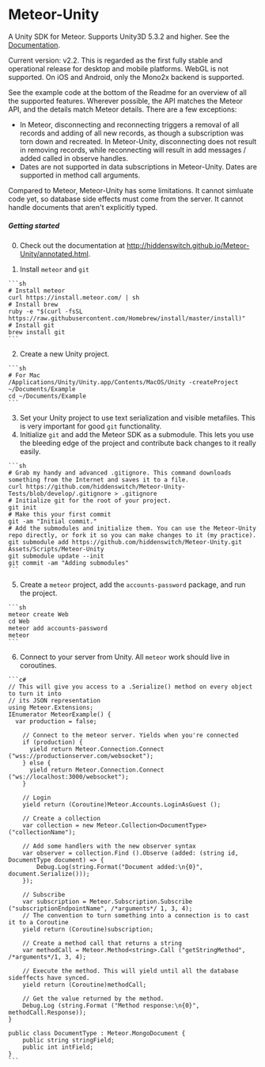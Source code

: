 Meteor-Unity
============

A Unity SDK for Meteor. Supports Unity3D 5.3.2 and higher. See the [Documentation](http://hiddenswitch.github.io/Meteor-Unity/annotated.html).

Current version: v2.2. This is regarded as the first fully stable and operational release for desktop and mobile platforms. WebGL is not supported. On iOS and Android, only the Mono2x backend is supported.

See the example code at the bottom of the Readme for an overview of all the supported features. Wherever possible, the API matches the Meteor API, and the details match Meteor details. There are a few exceptions:

 - In Meteor, disconnecting and reconnecting triggers a removal of all records and adding of all new records, as though a subscription was torn down and recreated. In Meteor-Unity, disconnecting does not result in removing records, while reconnecting will result in add messages / added called in observe handles.
 - Dates are not supported in data subscriptions in Meteor-Unity. Dates are supported in method call arguments.

Compared to Meteor, Meteor-Unity has some limitations. It cannot simluate code yet, so database side effects must come from the server. It cannot handle documents that aren't explicitly typed.

##### Getting started

  0. Check out the documentation at http://hiddenswitch.github.io/Meteor-Unity/annotated.html.

  1. Install `meteor` and `git`
 
    ```sh
    # Install meteor
    curl https://install.meteor.com/ | sh
    # Install brew
    ruby -e "$(curl -fsSL https://raw.githubusercontent.com/Homebrew/install/master/install)"
    # Install git
    brew install git
    ```

  2. Create a new Unity project.
    
    ```sh
    # For Mac
    /Applications/Unity/Unity.app/Contents/MacOS/Unity -createProject ~/Documents/Example
    cd ~/Documents/Example
    ```

  3. Set your Unity project to use text serialization and visible metafiles. This is very important for good `git` functionality.
  4. Initialize `git` and add the Meteor SDK as a submodule. This lets you use the bleeding edge of the project and contribute back changes to it really easily.
  
    ```sh
    # Grab my handy and advanced .gitignore. This command downloads something from the Internet and saves it to a file.
    curl https://github.com/hiddenswitch/Meteor-Unity-Tests/blob/develop/.gitignore > .gitignore
    # Initialize git for the root of your project.
    git init
    # Make this your first commit
    git -am "Initial commit."
    # Add the submodules and initialize them. You can use the Meteor-Unity repo directly, or fork it so you can make changes to it (my practice).
    git submodule add https://github.com/hiddenswitch/Meteor-Unity.git Assets/Scripts/Meteor-Unity
    git submodule update --init
    git commit -am "Adding submodules"
    ```

  5. Create a `meteor` project, add the `accounts-password` package, and run the project.
  
    ```sh
    meteor create Web
    cd Web
    meteor add accounts-password
    meteor
    ```
  
  6. Connect to your server from Unity. All `meteor` work should live in coroutines.
  
    ```c#
    // This will give you access to a .Serialize() method on every object to turn it into
    // its JSON representation
    using Meteor.Extensions;
    IEnumerator MeteorExample() {
      var production = false;

  		// Connect to the meteor server. Yields when you're connected
  		if (production) {
  		  yield return Meteor.Connection.Connect ("wss://productionserver.com/websocket");
  		} else {
  		  yield return Meteor.Connection.Connect ("ws://localhost:3000/websocket");
  		}
  
  		// Login
  		yield return (Coroutine)Meteor.Accounts.LoginAsGuest ();
  
  		// Create a collection
  		var collection = new Meteor.Collection<DocumentType> ("collectionName");
  
  		// Add some handlers with the new observer syntax
  		var observer = collection.Find ().Observe (added: (string id, DocumentType document) => {
  			Debug.Log(string.Format("Document added:\n{0}", document.Serialize()));
  		});
  
  		// Subscribe
  		var subscription = Meteor.Subscription.Subscribe ("subscriptionEndpointName", /*arguments*/ 1, 3, 4);
  		// The convention to turn something into a connection is to cast it to a Coroutine
  		yield return (Coroutine)subscription;
  
  		// Create a method call that returns a string
  		var methodCall = Meteor.Method<string>.Call ("getStringMethod", /*arguments*/1, 3, 4);
  
  		// Execute the method. This will yield until all the database sideffects have synced.
  		yield return (Coroutine)methodCall;
  
  		// Get the value returned by the method.
  		Debug.Log (string.Format ("Method response:\n{0}", methodCall.Response));
  	}
  
  	public class DocumentType : Meteor.MongoDocument {
  		public string stringField;
  		public int intField;
  	}
    ```
